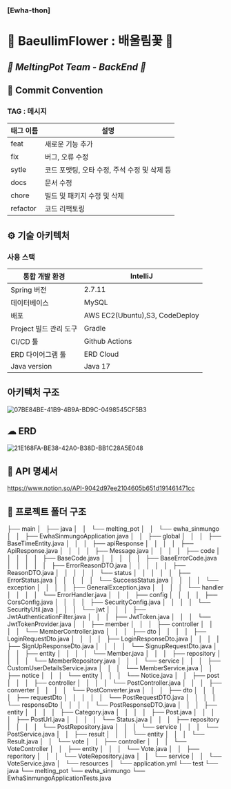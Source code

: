 ### [Ewha-thon]

# **🌸 BaeullimFlower : 배울림꽃  🌸**

## ***🍯 MeltingPot Team - BackEnd 🍯***   
   

📍 Commit Convention
--------------------------
### TAG : 메시지
|태그 이름|설명|
|---|---|
|feat|새로운 기능 추가|
|fix|버그, 오류 수정|
|sytle|코드 포맷팅, 오타 수정, 주석 수정 및 삭제 등|
|docs|문서 수정|
|chore|빌드 및 패키지 수정 및 삭제|
|refactor|코드 리팩토링|

⚙ 기술 아키텍처
--------------------------
### 사용 스택
|통합 개발 환경|IntelliJ|
|---|---|
|Spring 버전|2.7.11|
|데이터베이스|MySQL|
|배포|AWS EC2(Ubuntu),S3, CodeDeploy|
|Project 빌드 관리 도구|Gradle|
|CI/CD 툴|Github Actions|
|ERD 다이어그램 툴|ERD Cloud|
|Java version|Java 17|

## 아키텍처 구조
![07BE84BE-41B9-4B9A-BD9C-0498545CF5B3](https://github.com/Ewha-thon-Melting-Pot/EwhaSinmungo-Back/assets/112189780/3fe7c5f2-c418-4730-9751-de1558168ff8)

☁ ERD
--------------------------
![21E168FA-BE38-42A0-B38D-BB1C28A5E048](https://github.com/Ewha-thon-Melting-Pot/EwhaSinmungo-Back/assets/112189780/caa67203-5c3d-4999-9158-45c72bad22e1)


📜 API 명세서
--------------------------
https://www.notion.so/API-9042d97ee2104605b651d191461471cc

📁 프로젝트 폴더 구조
--------------------------
├── main
│   ├── java
│   │   └── melting_pot
│   │       └── ewha_sinmungo
│   │           ├── EwhaSinmungoApplication.java
│   │           ├── global
│   │           │   ├── BaseTimeEntity.java
│   │           │   ├── apiResponse
│   │           │   │   ├── ApiResponse.java
│   │           │   │   ├── Message.java
│   │           │   │   ├── code
│   │           │   │   │   ├── BaseCode.java
│   │           │   │   │   ├── BaseErrorCode.java
│   │           │   │   │   ├── ErrorReasonDTO.java
│   │           │   │   │   ├── ReasonDTO.java
│   │           │   │   │   └── status
│   │           │   │   │       ├── ErrorStatus.java
│   │           │   │   │       └── SuccessStatus.java
│   │           │   │   └── exception
│   │           │   │       ├── GeneralException.java
│   │           │   │       └── handler
│   │           │   │           └── ErrorHandler.java
│   │           │   ├── config
│   │           │   │   ├── CorsConfig.java
│   │           │   │   ├── SecurityConfig.java
│   │           │   │   └── SecurityUtil.java
│   │           │   └── jwt
│   │           │       ├── JwtAuthenticationFilter.java
│   │           │       ├── JwtToken.java
│   │           │       └── JwtTokenProvider.java
│   │           ├── member
│   │           │   ├── controller
│   │           │   │   └── MemberController.java
│   │           │   ├── dto
│   │           │   │   ├── LoginRequestDto.java
│   │           │   │   ├── LoginResponseDto.java
│   │           │   │   ├── SignUpResponseDto.java
│   │           │   │   └── SignupRequestDto.java
│   │           │   ├── entity
│   │           │   │   └── Member.java
│   │           │   ├── repository
│   │           │   │   └── MemberRepository.java
│   │           │   └── service
│   │           │       ├── CustomUserDetailsService.java
│   │           │       └── MemberService.java
│   │           ├── notice
│   │           │   └── entity
│   │           │       └── Notice.java
│   │           ├── post
│   │           │   ├── controller
│   │           │   │   └── PostController.java
│   │           │   ├── converter
│   │           │   │   └── PostConverter.java
│   │           │   ├── dto
│   │           │   │   ├── requestDto
│   │           │   │   │   └── PostRequestDTO.java
│   │           │   │   └── responseDto
│   │           │   │       └── PostResponseDTO.java
│   │           │   ├── entity
│   │           │   │   ├── Category.java
│   │           │   │   ├── Post.java
│   │           │   │   ├── PostUrl.java
│   │           │   │   └── Status.java
│   │           │   ├── repository
│   │           │   │   └── PostRepository.java
│   │           │   └── service
│   │           │       └── PostService.java
│   │           ├── result
│   │           │   └── entity
│   │           │       └── Result.java
│   │           └── vote
│   │               ├── controller
│   │               │   └── VoteController
│   │               ├── entity
│   │               │   └── Vote.java
│   │               ├── reporitory
│   │               │   └── VoteRepository.java
│   │               └── service
│   │                   └── VoteService.java
│   └── resources
│       └── application.yml
└── test
    └── java
        └── melting_pot
            └── ewha_sinmungo
                └── EwhaSinmungoApplicationTests.java
